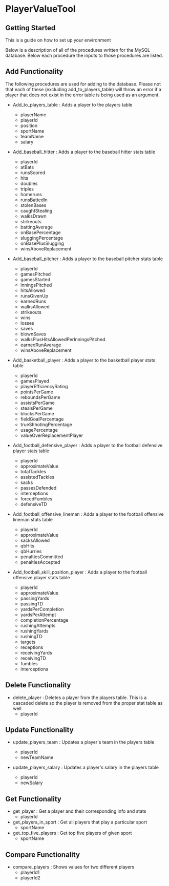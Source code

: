 # PlayerValueTool

Getting Started
---------------

This is a guide on how to set up your environment

Below is a description of all of the procedures written for the MySQL database. Below each procedure the inputs to those procedures are listed.

Add Functionality
-----------------

The following procedures are used for adding to the database. Please not that each of these (excluding add_to_players_table) will throw an error if a player that does not exist in the error table is being used as an argument.

- Add_to_players_table : Adds a player to the players table
  - playerName
  - playerId
  - position
  - sportName
  - teamName
  - salary

- Add_baseball_hitter : Adds a player to the baseball hitter stats table
  - playerId
  - atBats
  - runsScored
  - hits
  - doubles
  - triples
  - homeruns
  - runsBattedIn
  - stolenBases
  - caughtStealing
  - walksDrawn
  - strikeouts
  - battingAverage
  - onBasePercentage
  - sluggingPercentage
  - onBasePlusSlugging
  - winsAboveReplacement

- Add_baseball_pitcher : Adds a player to the baseball pitcher stats table
  - playerId
  - gamesPitched
  - gamesStarted
  - inningsPitched
  - hitsAllowed
  - runsGivenUp
  - earnedRuns
  - walksAllowed
  - strikeouts
  - wins
  - losses
  - saves
  - blownSaves
  - walksPlusHitsAllowedPerInningsPitched
  - earnedRunAverage
  - winsAboveReplacement

- Add_basketball_player : Adds a player to the basketball player stats table
  - playerId
  - gamesPlayed
  - playerEfficiencyRating
  - pointsPerGame
  - reboundsPerGame
  - assistsPerGame
  - stealsPerGame
  - blocksPerGame
  - fieldGoalPercentage
  - trueShhotingPercentage
  - usagePercentage
  - valueOverReplacementPlayer

- Add_football_defensive_player :  Adds a player to the football defensive player stats table
  - playerId
  - approximateValue
  - totalTackles
  - assistedTackles
  - sacks
  - passesDefended
  - interceptions
  - forcedFumbles
  - defensiveTD

- Add_football_offensive_lineman : Adds a player to the football offensive lineman stats table
  - playerId
  - approximateValue
  - sacksAllowed
  - qbHits
  - qbHurries
  - penaltiesCommitted
  - penaltiesAccepted

- Add_football_skill_position_player : Adds a player to the football offensive player stats table
  - playerId
  - approximateValue
  - passingYards
  - passingTD
  - yardsPerCompletion
  - yardsPerAttempt
  - completionPercentage
  - rushingAttempts
  - rushingYards
  - rushingTD
  - targets
  - receptions
  - receivingYards
  - receivingTD
  - fumbles
  - interceptions
  
Delete Functionality
--------------------

- delete_player : Deletes a player from the players table. This is a cascaded delete so the player is removed from the proper stat table as well
  - playerId
  
Update Functionality
--------------------

- update_players_team : Updates a player's team in the players table
  - playerId
  - newTeamName

- update_players_salary : Updates a player's salary in the players table
  - playerId
  - newSalary

Get Functionality
-----------------

- get_player : Get a player and their corresponding info and stats
  - playerId
- get_players_in_sport : Get all players that play a particular sport
  - sportName
- get_top_five_players : Get top five players of given sport
  - sportName
  
Compare Functionality
---------------------

- compare_players :  Shows values for two different players
  - playerId1
  - playerId2

